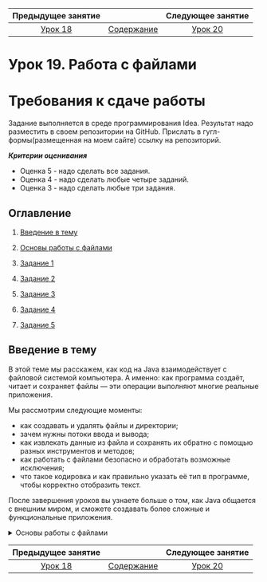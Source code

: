    Предыдущее занятие   |         &nbsp;          |   Следующее занятие    
:----------------------:|:-----------------------:|:----------------------:
 [Урок 18](LESSON18.MD) | [Содержание](README.MD) | [Урок 20](LESSON20.MD) 

# Урок 19. Работа с файлами

# Требования к сдаче работы

Задание выполняется в среде программирования Idea. Результат надо разместить в своем репозитории на GitHub.
Прислать в гугл-формы(размещенная на моем сайте) ссылку на репозиторий.

***Критерии оценивания***

* Оценка 5 - надо сделать все задания.
* Оценка 4 - надо сделать любые четыре заданий.
* Оценка 3 - надо сделать любые три задания.

## Оглавление

1. [Введение в тему](#введение-в-тему)
2. [Основы работы с файлами](#основы-работы-с-файлами)

9. [Задание 1](#задание-1)
10. [Задание 2](#задание-2)
11. [Задание 3](#задание-3)
12. [Задание 4](#задание-4)
13. [Задание 5](#задание-5)

## Введение в тему

В этой теме мы расскажем, как код на Java взаимодействует с файловой системой компьютера. 
А именно: как программа создаёт, читает и сохраняет файлы — эти операции выполняют многие реальные приложения.

Мы рассмотрим следующие моменты:

* как создавать и удалять файлы и директории;
* зачем нужны потоки ввода и вывода;
* как извлекать данные из файла и сохранять их обратно с помощью разных инструментов и методов;
* как работать с файлами безопасно и обработать возможные исключения;
* что такое кодировка и как правильно указать её тип в программе, чтобы корректно отобразить текст.

После завершения уроков вы узнаете больше о том, как Java общается с внешним миром, и сможете создавать более сложные и функциональные приложения.

<details>

<summary>Основы работы с файлами</summary>

## Основы работы с файлами

Особенности навигации и работы с файлами отличаются у разных операционных систем.
Так как Java — кроссплатформенный язык, в ней есть классы, которые координируют взаимодействие разработчика с любой файловой системой.

Для представления файлов в Java существует два класса:

* `java.io.File`, доступный с 1-й версии Java (1996);
* более новый API `java.nio.file.Path`, доступный с 7-й версии Java (2011).

Оба класса умеют выполнять все необходимые операции с файлами: чтение, запись, проверку состояния, удаление и многое другое. 
`File` появился гораздо раньше, но его всё ещё можно встретить в реальных проектах, которые были созданы до 2011 года.
В `Path` учли ошибки предыдущей реализации — что это за ошибки, расскажем подробнее далее в уроке. С момента возникновения класс `Path` стал использоваться для новых проектов.

### Путь


**Путь** (англ. path) — это набор символов, показывающий расположение файла или директории в файловой системе.
Вы уже встречались с понятием «путь», когда работали с командной строкой — команда `pwd` выводит путь к текущей директории.

```bash
$ pwd
/home/student
```

В операционных системах UNIX разделительным знаком для записи пути является `/`. В Windows — `\`. Эти знаки разделяют названия директорий, составляющих путь к файлу. Например:

```commandline
Linux, macOS: /home/username/docs/file.txt
Windows: C:\username\docs\file.txt
```

Есть два вида путей: 
* **Абсолютный (полный) путь** — указывает на одно и то же место в файловой системе вне зависимости от текущей директории. Полный путь всегда начинается с корневого каталога.
* **Относительный (сокращённый) путь** — указывает место относительно какой-либо отправной точки (другого файла, программы и так далее).

Например, абсолютный путь до файла `file.txt` всегда будет одинаковым — `C:\username\docs\file.txt`, а относительный зависит от того, в какой директории
находятся пользователь или программа, которые хотят обратиться к этому файлу. 
Допустим, пользователь находится в папке `C:\username\`, тогда относительный путь до нужного файла — `docs\file.txt`.

### Класс File

Объект класса `File` нужен для управления информацией о файлах и директориях.
Чтобы создать его, можно указать в строке **абсолютный** или **относительный** путь к файлу или каталогу, с которыми предполагается работа в коде.
Пример создания объекта `File` для директории `C:\\documents` в Windows:

```java
File dir = new File("C:\\documents");
```

Также есть следующие способы создать объект типа `File`: 
* `File(File parent, String child)` — указать путь к директории в виде объекта класса `File` и имя файла;
* `File(String parent, String child)` — указать путь к директории и имя файла.

```java
import java.io.File;

public class Practicum {

    public static void main(String[] args) {

        // создание объекта File для директории C:\\documents (для пользователей Windows)
        File dir = new File("C:\\documents");

        // создание объектов для файлов, которые находятся в директории
        File file1 = new File(dir, "lesson.txt"); // указываются путь к директории в виде объекта класса File и имя файла
        File file2 = new File("C:\\documents", "example.txt"); // указываются путь к директории и имя файла
    }
}
```

В классе `File` есть много методов и свойств для работы с файлами и директориями. 
При необходимости вы можете обратиться к [официальной документации](https://docs.oracle.com/en/java/javase/21/docs/api/java.base/java/io/File.html) и найти интересующее описание.
Мы приведём только самые популярные методы:

* `String getName()` — позволяет узнать краткое имя файла или директории;
* `boolean isFile()` — возвращает значение true, если по указанному пути находится файл;
* `boolean isDirectory()` — возвращает значение true, если по указанному пути находится директория;
* `String[] list()` — возвращает массив имён файлов и поддиректорий;
* `File[] listFiles()` — возвращает массив объектов файлов и поддиректорий.

Пройдёмся по содержимому директории с помощью перечисленных методов.

```java
import java.io.File;

public class Practicum {

    private static final String HOME = System.getProperty("user.home");

    public static void main(String[] args) {

        // создаём объект директории
        File dir = new File(HOME);

        // проверяем, является ли объект директорией
        if (dir.isDirectory()) {

            // получаем все вложенные объекты в директории
            for (File item : dir.listFiles()) {
                if (item.isDirectory()) {
                    System.out.println("Каталог: " + item.getName());
                } else {
                    System.out.println("Файл: " + item.getName());
                }
            }
        }
    }
}
```

Ещё несколько наиболее распространённых методов:
* `boolean mkdir()` — создаёт новую директорию. При успешном создании возвращает значение `true`.
* `boolean renameTo(File dest)` — переименовывает файл или директорию. В параметре указывается новое имя файла. Если переименовать не удалось, метод возвращает `false`.
* `boolean delete()` — удаляет или файл, или пустую директорию по пути, который передан в конструктор. При успешном удалении возвращает `true`.

Также в классе `File` существует константа `separator`. С помощью неё вводятся разделительные знаки `/` или `\`.

Пример кода, в котором есть описанные выше методы и константа:

```java
import java.io.File;

public class Practicum {

    private static final String HOME = System.getProperty("user.home");

    public static void main(String[] args) {

        // определение объекта для директории
        File dir = new File(HOME + File.separator + "NewDir");
        
        boolean created = dir.mkdir();
        if (created) {
            System.out.println("Директория создана.");
        }

        // присвоение нового имени директории
        File newDir = new File(HOME + File.separator + "NewDirRenamed");
        dir.renameTo(newDir);

        // удаление директории
        boolean deleted = newDir.delete();
        if (deleted) {
            System.out.println("Директория удалена.");
        }
    }
}

```

### Работа с файлами в 7-й версии Java и выше

У класса `File` имеется ряд недостатков. Например, в нём отсутствует метод, который позволяет скопировать файл
и переместить его в другое место. Кроме того, в этом классе много методов, возвращающих булево значение `false` в случае ошибки. С исключениями править код гораздо проще.

В 7-й версии Java создатели языка решили изменить работу с файлами и директориями. Вместо единого класса `java.io.File` появились три структуры:
* `Paths` — служебный класс, который предоставляет два метода для получения объекта типа `Path`.
* `Path` — доработанная версия `File`. Это интерфейс, у которого есть множество реализаций для конкретных файловых систем. Он делает всё, что может его предшественник, но эффективнее.
* `Files` — класс, состоящий из множества статических методов для работы с файлами.

### Класс Paths

`Paths` — небольшой класс с двумя статическими методами get, которые различаются только входными параметрами. Вот форматы этих методов:
* `Path get(String first, String... more)` — преобразует строку пути (параметр first) или последовательность строк (параметр more), образующих при соединении строку пути, в Path.
* `Path get(URI uri)` — преобразует заданный объект типа URI. Это символьная строка, позволяющая идентифицировать какой-либо ресурс:
документ, изображение, файл и так далее. 
Например, строка `file:\\\C:\books\dune.epub` идентифицирует файл электронной книги, расположенной по пути `C:\\books`, как объект `Path`.

Класс `Paths` создали для того, чтобы получить из переданной строки или `URI` объект типа `Path`. 
Другой функциональности у него нет. Пример работы этого класса:

```java
import java.nio.file.Path;
import java.nio.file.Paths;

public class Practicum {

    public static void main(String[] args) {

        // использован интерфейс Path, который позволяет описать путь к файлам и каталогам
        Path myFavouriteFilePath =
            Paths.get("C:\\users\\username\\desktop\\favouriteFile.txt");
    }
}
```


### Интерфейс Path

Объект типа `Path` содержит имена директорий и файлов, которые составляют полный путь к файлу или каталогу.
Он также содержит методы для добавления элементов пути, их извлечения и манипуляций с ними. 
Остальные методы для разных действий вынесены в статические методы класса `Files`.

Некоторые из методов `Path`:
* `Path getFileName()` — возвращает имя файла из пути;
* `Path getParent()` — возвращает «родительскую» директорию по отношению к текущему пути (ту, которая находится выше по дереву директорий);
* `Path getRoot()` — возвращает «корневую» директорию (ту, которая находится на вершине дерева директорий);
* `java.io.File toFile() `— метод для перехода между старым и новым средством работы с файлами;
* `Path resolve(String other)` — возвращает путь к вложенному элементу с именем `other` в папке (при этом исходный путь должен быть папкой — файлы не могут содержать вложенных элементов).
* 
С остальными методами интерфейса Path вы можете ознакомиться в [официальной документации](https://docs.oracle.com/en/java/javase/21/docs/api/java.base/java/nio/file/Path.html).

С помощью описанных выше методов можно получить минимальную информацию о расположении объекта типа Path. Например:
```java
import java.nio.file.Path;
import java.nio.file.Paths;

public class Practicum {

    private static final String HOME = System.getProperty("user.home");

    public static void main(String[] args) {

        // создаём объект Path с помощью статического метода get() класса Paths
        Path testFilePath = Paths.get(HOME, "test", "file.txt");

        // выводим информацию о файле
        System.out.println("Информация о файле: ");
        System.out.println(" - имя: " + testFilePath.getFileName());
        System.out.println(" - корневая директория: " + testFilePath.getRoot());
        System.out.println(" - родительская директория: " + testFilePath.getParent());

        // выводим элементы пути
        System.out.println("Элементы пути: ");
        for (Path element : testFilePath) {
            System.out.println(" - элемент пути: " + element);
        }
    }
}
```

### Класс Files

`Files` — это `final`-класс с `private`-конструктором. Он содержит только 
статические методы для выполнения различных действий. Его основные методы:
* `Path createFile(Path path, FileAttribute<?>... attrs)` — создаёт новый пустой файл. Выбрасывает исключение, если файл уже существует. Параметры метода: `path` — путь к файлу, который нужно создать, `attrs` — необязательный список атрибутов файла (в нём можно указать правила доступа к файлу, добавить информацию о создателе и так далее).
* `Path createDirectory(Path dir, FileAttribute<?>... attrs)` — создаёт новую директорию. Параметры метода: `dir` — директория, которую нужно создать, `attrs` — необязательный список атрибутов директории.
* `Path move(Path source, Path target, CopyOption. . . options)` — перемещает файл. Параметры метода: `source` — путь к файлу, который нужно переместить, `target` — путь к файлу назначения, `options` — необязательные параметры, определяющие, как нужно делать перемещение.
* `void delete(Path path)` — удаляет файл или директорию. Если удаляется директория, необходимо убедиться, что она пуста, иначе будет получено исключение `DirectoryNotEmptyException`. Если удаляется файл, необходимо убедиться, что он существует, иначе будет получено исключение `NoSuchFileException`. Параметры метода: `path` — путь к файлу или директории, которые нужно удалить.
* `boolean deleteIfExists(Path path)` — удаляет файл или директорию, если они существуют. Параметры метода: `path` — путь к файлу, который нужно удалить. Возвращаемое значение: `true` — если файл был удалён этим методом, `false` — если файл не может быть удалён, потому что не существует.

Остальные методы класса `Files` вы можете найти в [официальной документации](https://docs.oracle.com/en/java/javase/21/docs/api/java.base/java/nio/file/Files.html).

В примере ниже показана работа обозначенных методов:

```java
import java.io.IOException;
import java.nio.file.Files;
import java.nio.file.Path;
import java.nio.file.Paths;
import static java.nio.file.StandardCopyOption.REPLACE_EXISTING;

public class Practicum {

    private static final String HOME = System.getProperty("user.home");

    public static void main(String[] args) throws IOException {

        // создаём файл testFile
        Path testFile =
            Files.createFile(Paths.get(HOME, "testFile.txt"));

        if (Files.exists(Paths.get(HOME, "testFile.txt"))) {
            System.out.println("Файл успешно создан.");
        }

        // создаём директорию testDirectory
        Path testDirectory =
            Files.createDirectory(Paths.get(HOME, "testDirectory"));
        if (Files.exists(Paths.get(HOME, "testDirectory"))) {
            System.out.println("Директория успешно создана.");
        }

        // перемещаем файл testFile в директорию testDirectory
        testFile = Files.move(testFile,
            Paths.get(HOME, "testDirectory", "testFile.txt"),
            REPLACE_EXISTING);

        if (Files.exists(
            Paths.get(HOME, "testDirectory", "testFile.txt"))) {

            System.out.println("Файл перемещён в testDirectory.");
        }

        // удаляем файл
        Files.delete(testFile);
        if (!Files.exists(
            Paths.get(HOME, "testDirectory", "testFile.txt"))) {

            System.out.println("Тестовый файл удалён.");
        }

        // удаляем пустую директорию
        Files.delete(testDirectory);
        if (!Files.exists(Paths.get(HOME, "testDirectory"))) {
            System.out.println("Директория удалена.");
        }
    }
}
```

### Метод copy()
Теперь расскажем о методе, которого не хватало в `File`. Это метод копирования `Path copy(Path source, Path target, CopyOption... options)`.
Его параметры: `source` — путь к исходному файлу, `target` — путь к тому файлу, что будет создан в результате копирования (включая имя нового файла),
`options` — необязательные параметры копирования. Существует три таких параметра:
* `REPLACE_EXISTING` — указывает, что если в директории назначения уже есть такой файл, то нужно его заменить;
* `COPY_ATTRIBUTES` — указывает, что нужно скопировать атрибуты оригинального файла в его копию;
* `ATOMIC_MOVE` — указывает, что необходимо переместить файл атомарно. Это значит, что перемещение или выполнится целиком, или не выполнится вообще.
💡 Обратите внимание

>💡 Обратите внимание: при копировании директории содержащиеся в ней файлы и каталоги копироваться не будут.

В примере ниже сначала создаётся объект типа `Path` для исходного файла (`sourceFile`) и объект для директории назначения (`targetDir`). Далее с помощью метода resolve
(англ. «разрешить»), который умеет объединять два пути в один, создаётся объект `targetFile` для пути файла назначения. После этого выполняется метод `copy()`.

```java
import java.io.IOException;
import java.nio.file.FileAlreadyExistsException;
import java.nio.file.Files;
import java.nio.file.Path;
import java.nio.file.Paths;

public class Practicum {

    private static final String HOME = System.getProperty("user.home");

    public static void main(String[] args) {

        // исходный файл
        Path sourceFile = Paths.get(HOME, "test.txt");
        // директория назначения
        Path targetDir = Paths.get(HOME, "test");

        copyFile(sourceFile, targetDir);
    }

    public static void copyFile(Path sourceFile, Path targetDir) {
        Path targetFile = targetDir.resolve(sourceFile.getFileName());

        try {
            Files.copy(sourceFile, targetFile);
        } catch (FileAlreadyExistsException e) {
            System.out.format("Файл %s уже существует.", targetFile);
        } catch (IOException e) {
            System.err.format("Произошла ошибка во время копирования файла.");
        }
    }

}
```

</details>


   Предыдущее занятие   |         &nbsp;          |   Следующее занятие    
:----------------------:|:-----------------------:|:----------------------:
 [Урок 18](LESSON18.MD) | [Содержание](README.MD) | [Урок 20](LESSON20.MD) 